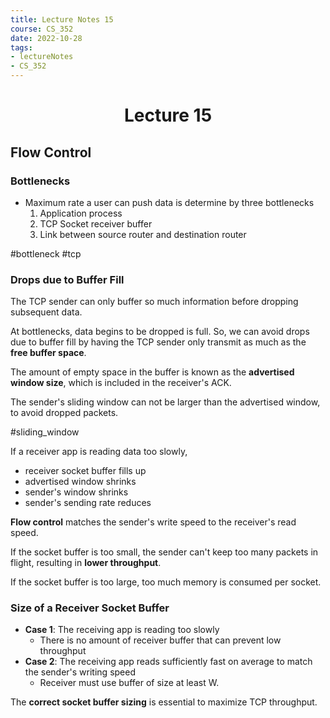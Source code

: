 ```yaml
---
title: Lecture Notes 15
course: CS_352
date: 2022-10-28
tags: 
- lectureNotes
- CS_352
---
```


<center><h1>Lecture 15</h1></center>

## Flow Control
### Bottlenecks
- Maximum rate a user can push data is determine by three bottlenecks
	1. Application process
	2. TCP Socket receiver buffer
	3. Link between source router and destination router

#bottleneck #tcp
### Drops due to Buffer Fill
The TCP sender can only buffer so much information before dropping subsequent data.

At bottlenecks, data begins to be dropped is full. So, we can avoid drops due to buffer fill by having the TCP sender only transmit as much as the **free buffer space**.

The amount of empty space in the buffer is known as the **advertised window size**, which is included in the receiver's ACK.

The sender's sliding window can not be larger than the advertised window, to avoid dropped packets.

#sliding_window

If a receiver app is reading data too slowly,
- receiver socket buffer fills up
- advertised window shrinks
- sender's window shrinks
- sender's sending rate reduces

**Flow control** matches the sender's write speed to the receiver's read speed.

If the socket buffer is too small, the sender can't keep too many packets in flight, resulting in **lower throughput**.

If the socket buffer is too large, too much memory is consumed per socket.

### Size of a Receiver Socket Buffer
- **Case 1**: The receiving app is reading too slowly
	- There is no amount of receiver buffer that can prevent low throughput
- **Case 2**: The receiving app reads sufficiently fast on average to match the sender's writing speed
	- Receiver must use buffer of size at least W.

The **correct socket buffer sizing** is essential to maximize TCP throughput.